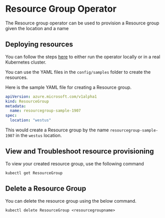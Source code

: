 # Resource Group Operator

The Resource group operator can be used to provision a Resource group given the location and a name

## Deploying resources

You can follow the steps [here](/docs/development.md) to either run the operator locally or in a real Kubernetes cluster.

You can use the YAML files in the `config/samples` folder to create the resources.

Here is the sample YAML file for creating a  Resource group.

```yaml
apiVersion: azure.microsoft.com/v1alpha1
kind: ResourceGroup
metadata:
  name: resourcegroup-sample-1907
spec:
  location: "westus"
```

This would create a Resource group by the name `resourcegroup-sample-1907` in the `westus` location.

## View and Troubleshoot resource provisioning

To view your created resource group, use the following command

```shell
kubectl get ResourceGroup
```

## Delete a Resource Group

You can delete the resource group using the below command.

```shell
kubectl delete ResourceGroup <resourcegroupname>
```

